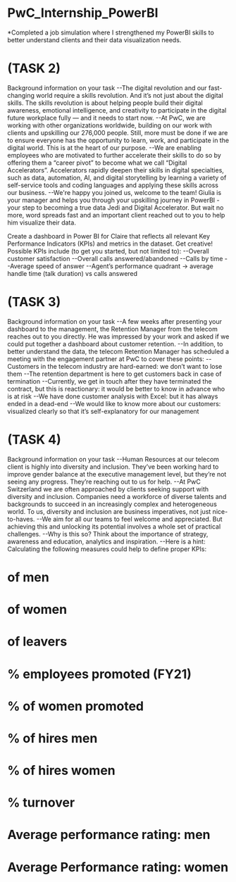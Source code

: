 # PwC_Internship_PowerBI
 *Completed a job simulation where I strengthened my PowerBI skills to better understand clients and their data visualization needs. 


# (TASK 2)
Background information on your task
--The digital revolution and our fast-changing world require a skills revolution. And it’s not just about the digital skills. The skills revolution is about helping people build their digital awareness, emotional intelligence, and creativity to participate in the digital future workplace fully — and it needs to start now.
--At PwC, we are working with other organizations worldwide, building on our work with clients and upskilling our 276,000 people. Still, more must be done if we are to ensure everyone has the opportunity to learn, work, and participate in the digital world. This is at the heart of our purpose.
--We are enabling employees who are motivated to further accelerate their skills to do so by offering them a “career pivot” to become what we call “Digital Accelerators”. Accelerators rapidly deepen their skills in digital specialties, such as data, automation, AI, and digital storytelling by learning a variety of self-service tools and coding languages and applying these skills across our business.
--We're happy you joined us, welcome to the team! Giulia is your manager and helps you through your upskilling journey in PowerBI - your step to becoming a true data Jedi and Digital Accelerator. But wait no more, word spreads fast and an important client reached out to you to help him visualize their data. 

Create a dashboard in Power BI for Claire that reflects all relevant Key Performance Indicators (KPIs) and metrics in the dataset. Get creative! 
Possible KPIs include (to get you started, but not limited to):
--Overall customer satisfaction
--Overall calls answered/abandoned
--Calls by time
--Average speed of answer
--Agent’s performance quadrant -> average handle time (talk duration) vs calls answered

# (TASK 3)
Background information on your task
--A few weeks after presenting your dashboard to the management, the Retention Manager from the telecom reaches out to you directly. He was impressed by your work and asked if we could put together a dashboard about customer retention.
--In addition, to better understand the data, the telecom Retention Manager has scheduled a meeting with the engagement partner at PwC to cover these points:
--Customers in the telecom industry are hard-earned: we don’t want to lose them
--The retention department is here to get customers back in case of termination 
--Currently, we get in touch after they have terminated the contract, but this is reactionary: it would be better to know in advance who is at risk 
--We  have done customer analysis with Excel: but it has always ended in a dead-end
--We would like to know more about our customers: visualized clearly so that it’s self-explanatory for our management


# (TASK 4)
Background information on your task
--Human Resources at our telecom client is highly into diversity and inclusion. They’ve been working hard to improve gender balance at the executive management level, but they’re not seeing any progress. They’re reaching out to us for help.
--At PwC Switzerland we are often approached by clients seeking support with diversity and inclusion. Companies need a workforce of diverse talents and backgrounds to succeed in an increasingly complex and heterogeneous world. To us, diversity and inclusion are business imperatives, not just nice-to-haves.
--We aim for all our teams to feel welcome and appreciated. But achieving this and unlocking its potential involves a whole set of practical challenges.
--Why is this so?
Think about the importance of strategy, awareness and education, analytics and inspiration. 
--Here is a hint: Calculating the following measures could help to define proper KPIs:

# of men
# of women
# of leavers
# % employees promoted (FY21)
# % of women promoted
# % of hires men
# % of hires women
# % turnover 
# Average performance rating: men
# Average Performance rating: women
